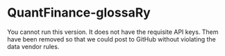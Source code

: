 # QuantFinance-glossaRy
You cannot run this version.  It does not have the requisite API keys.  Them have been removed so that we could post to GitHub without violating the data vendor rules.  
